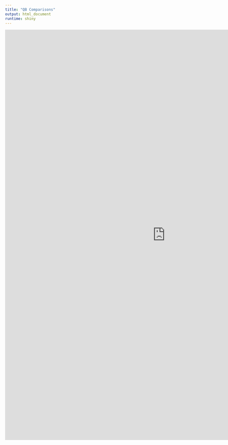 ```yaml
---
title: "QB Comparisons"
output: html_document
runtime: shiny
---
```


<iframe width="1050" height="1350" scrolling="no" frameborder="no" align="left" src="https://cromwell421.shinyapps.io/qb_comparison/"> </iframe>
